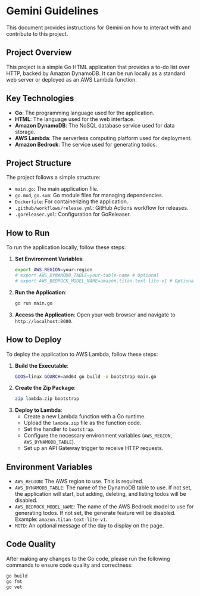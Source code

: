 # Gemini Guidelines

This document provides instructions for Gemini on how to interact with and contribute to this project.

## Project Overview

This project is a simple Go HTML application that provides a to-do list over HTTP, backed by Amazon DynamoDB. It can be run locally as a standard web server or deployed as an AWS Lambda function.

## Key Technologies

*   **Go**: The programming language used for the application.
*   **HTML**: The language used for the web interface.
*   **Amazon DynamoDB**: The NoSQL database service used for data storage.
*   **AWS Lambda**: The serverless computing platform used for deployment.
*   **Amazon Bedrock**: The service used for generating todos.

## Project Structure

The project follows a simple structure:

*   `main.go`: The main application file.
*   `go.mod`, `go.sum`: Go module files for managing dependencies.
*   `Dockerfile`: For containerizing the application.
*   `.github/workflows/release.yml`: GitHub Actions workflow for releases.
*   `.goreleaser.yml`: Configuration for GoReleaser.

## How to Run

To run the application locally, follow these steps:

1.  **Set Environment Variables**:
    ```bash
    export AWS_REGION=your-region
    # export AWS_DYNAMODB_TABLE=your-table-name # Optional
    # export AWS_BEDROCK_MODEL_NAME=amazon.titan-text-lite-v1 # Optional
    ```
2.  **Run the Application**:
    ```bash
    go run main.go
    ```
3.  **Access the Application**:
    Open your web browser and navigate to `http://localhost:8080`.

## How to Deploy

To deploy the application to AWS Lambda, follow these steps:

1.  **Build the Executable**:
    ```bash
    GOOS=linux GOARCH=amd64 go build -o bootstrap main.go
    ```
2.  **Create the Zip Package**:
    ```bash
    zip lambda.zip bootstrap
    ```
3.  **Deploy to Lambda**:
    *   Create a new Lambda function with a Go runtime.
    *   Upload the `lambda.zip` file as the function code.
    *   Set the handler to `bootstrap`.
    *   Configure the necessary environment variables (`AWS_REGION`, `AWS_DYNAMODB_TABLE`).
    *   Set up an API Gateway trigger to receive HTTP requests.

## Environment Variables

- `AWS_REGION`: The AWS region to use. This is required.
- `AWS_DYNAMODB_TABLE`: The name of the DynamoDB table to use. If not set, the application will start, but adding, deleting, and listing todos will be disabled.
- `AWS_BEDROCK_MODEL_NAME`: The name of the AWS Bedrock model to use for generating todos. If not set, the generate feature will be disabled. Example: `amazon.titan-text-lite-v1`.
- `MOTD`: An optional message of the day to display on the page.

## Code Quality

After making any changes to the Go code, please run the following commands to ensure code quality and correctness:

```bash
go build
go fmt
go vet
```
